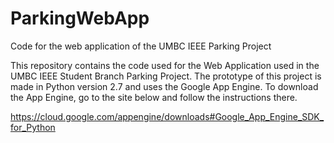 # ParkingWebApp
Code for the web application of the UMBC IEEE Parking Project

This repository contains the code used for the Web Application used in the UMBC IEEE Student Branch Parking Project. The prototype of this project is made in Python version 2.7 and uses the Google App Engine. To download the App Engine, go to the site below and follow the instructions there.

https://cloud.google.com/appengine/downloads#Google_App_Engine_SDK_for_Python

